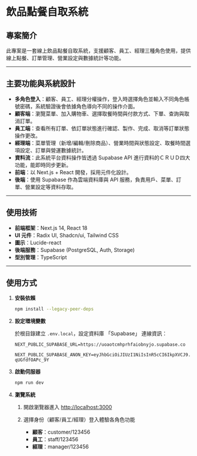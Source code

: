 # 飲品點餐自取系統

## 專案簡介
此專案是一套線上飲品點餐自取系統，支援顧客、員工、經理三種角色使用，提供線上點餐、訂單管理、營業設定與數據統計等功能。

---

## 主要功能與系統設計
- **多角色登入**：顧客、員工、經理分權操作，登入時選擇角色並輸入不同角色帳號密碼，系統驗證後會依據角色導向不同的操作介面。
- **顧客端**：瀏覽菜單、加入購物車、選擇取餐時間與付款方式、下單、查詢與取消訂單。
- **員工端**：查看所有訂單、依訂單狀態進行確認、製作、完成、取消等訂單狀態操作更改。
- **經理端**：菜單管理（新增/編輯/刪除商品）、營業時間與狀態設定、取餐時間選項設定、訂單與營運數據統計。
- **資料流**：此系統平台資料操作皆透過 Supabase API 進行資料的ＣＲＵＤ四大功能，能即時同步更新。
- **前端**：以 Next.js + React 開發，採用元件化設計。
- **後端**：使用 Supabase 作為雲端資料庫與 API 服務，負責用戶、菜單、訂單、營業設定等資料存取。

---

## 使用技術
- **前端框架**：Next.js 14, React 18
- **UI 元件**：Radix UI, Shadcn/ui, Tailwind CSS
- **圖示**：Lucide-react
- **後端服務**：Supabase (PostgreSQL, Auth, Storage)
- **型別管理**：TypeScript

---

## 使用方式

1. **安裝依賴**
   ```bash
   npm install --legacy-peer-deps
   ```

2. **設定環境變數**
   
    於根目錄建立 `.env.local`，設定資料庫 「Supabase」 連線資訊：
     ```
     NEXT_PUBLIC_SUPABASE_URL=https://uoaotcmhprhfaiobnyjo.supabase.co

    NEXT_PUBLIC_SUPABASE_ANON_KEY=eyJhbGciOiJIUzI1NiIsInR5cCI6IkpXVCJ9.eyJpc3MiOiJzdXBhYmFzZSIsInJlZiI6InVvYW90Y21ocHJoZmFpb2JueWpvIiwicm9sZSI6ImFub24iLCJpYXQiOjE3NDg5Mjk5OTMsImV4cCI6MjA2NDUwNTk5M30.ZvRXXncjg0T4p4PpK7dd85nmvZUPN-qUGfdfOAPc_9Y
     ```

3. **啟動伺服器**
   ```bash
   npm run dev
   ```

4. **瀏覽系統**
    
    1. 開啟瀏覽器進入 [http://localhost:3000](http://localhost:3000)

    2. 選擇身份（顧客/員工/經理）登入體驗各角色功能
         - **顧客**：customer/123456
         - **員工**：staff/123456
         - **經理**：manager/123456

